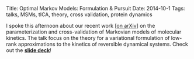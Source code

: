 Title: Optimal Markov Models: Formulation & Pursuit
Date: 2014-10-1
Tags: talks, MSMs, tICA, theory, cross validation, protein dynamics

I spoke this afternoon about our recent work [[on arXiv][1]] on the
parameterization and cross-validation of Markovian models of molecular
kinetics. The talk focus on the theory for a variational formulation
of low-rank approximations to the kinetics of reversible dynamical systems.
Check out the **[slide deck][2]**!

[1]: http://arxiv.org/abs/1407.8083        "Variational cross.."
[2]: ../../static/optimal-msms-presentation
